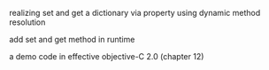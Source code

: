 realizing set and get a dictionary via property using dynamic method resolution

add set and get method in runtime

a demo code in effective objective-C 2.0 (chapter 12)
